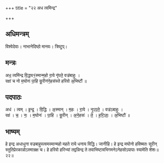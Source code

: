 +++
title = "२२ अध त्वमिन्द्र"

+++
## अधिमन्त्रम्
विश्वेदेवाः। नाभानेदिष्ठो मानवः। त्रिष्टुप्।

## मन्त्रः
अध॒ त्वमि॑न्द्र वि॒द्ध्य१॒॑स्मान्म॒हो रा॒ये नृ॑पते॒ वज्र॑बाहुः ।  
रक्षा॑ च नो म॒घोनः॑ पा॒हि सू॒रीन॑ने॒हस॑स्ते हरिवो अ॒भिष्टौ॑ ॥

## पदपाठः
अध॑ । त्वम् । इ॒न्द्र॒ । वि॒द्धि । अ॒स्मान् । म॒हः । रा॒ये । नृ॒ऽप॒ते॒ । वज्र॑ऽबाहुः ।  
रक्ष॑ । च॒ । नः॒ । म॒घोनः॑ । पा॒हि । सू॒रीन् । अ॒ने॒हसः॑ । ते॒ । ह॒रि॒ऽवः॒ । अ॒भिष्टौ॑ ॥

## भाष्यम्
हे इन्द्र अधाधुना वज्रबाहुस्त्वमस्मान्महो महते राये धनाय विद्धि। जानीहि। हे इन्द्र मघोनो हविष्मतः सूरीन् स्तुतिप्रेरकान्नोऽस्मान्रक्ष च। हे हरिवो हरिभ्यां तद्वन्निन्द्र ते तवाभिष्टावभिगमनेऽनेहसोऽपापाः स्यामेति शेशः॥२२॥